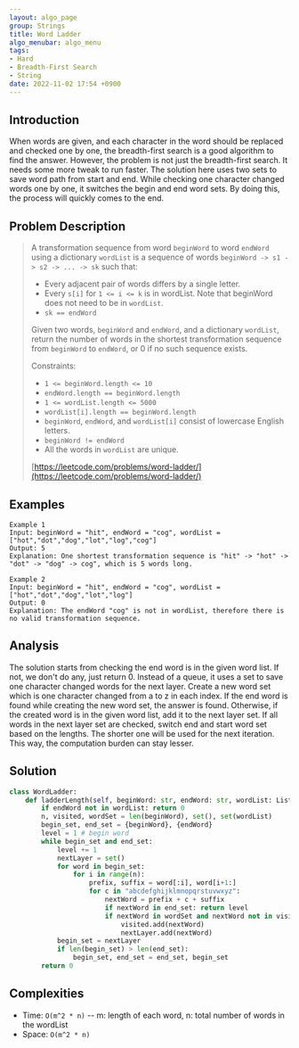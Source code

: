 ```yaml
---
layout: algo_page
group: Strings
title: Word Ladder
algo_menubar: algo_menu
tags:
- Hard
- Breadth-First Search
- String
date: 2022-11-02 17:54 +0900
---
```

## Introduction
When words are given, and each character in the word should be replaced and checked one by one,
the breadth-first search is a good algorithm to find the answer.
However, the problem is not just the breadth-first search.
It needs some more tweak to run faster.
The solution here uses two sets to save word path from start and end.
While checking one character changed words one by one, it switches the begin and end word sets.
By doing this, the process will quickly comes to the end.

## Problem Description
> A transformation sequence from word `beginWord` to word `endWord` using a dictionary `wordList` is a sequence of
> words `beginWord -> s1 -> s2 -> ... -> sk` such that:
> - Every adjacent pair of words differs by a single letter.
> - Every `s[i]` for `1 <= i <= k` is in wordList. Note that beginWord does not need to be in `wordList`.
> - `sk == endWord`
>
> Given two words, `beginWord` and `endWord`, and a dictionary `wordList`, return the number of words in the shortest
> transformation sequence from `beginWord` to `endWord`, or 0 if no such sequence exists.
>
> Constraints:
> - `1 <= beginWord.length <= 10`
> - `endWord.length == beginWord.length`
> - `1 <= wordList.length <= 5000`
> - `wordList[i].length == beginWord.length`
> - `beginWord`, `endWord`, and `wordList[i]` consist of lowercase English letters.
> - `beginWord != endWord`
> - All the words in `wordList` are unique.
>
> [https://leetcode.com/problems/word-ladder/](https://leetcode.com/problems/word-ladder/)

## Examples
```
Example 1
Input: beginWord = "hit", endWord = "cog", wordList = ["hot","dot","dog","lot","log","cog"]
Output: 5
Explanation: One shortest transformation sequence is "hit" -> "hot" -> "dot" -> "dog" -> cog", which is 5 words long.
```

```
Example 2
Input: beginWord = "hit", endWord = "cog", wordList = ["hot","dot","dog","lot","log"]
Output: 0
Explanation: The endWord "cog" is not in wordList, therefore there is no valid transformation sequence.
```

## Analysis
The solution starts from checking the end word is in the given word list.
If not, we don't do any, just return 0.
Instead of a queue, it uses a set to save one character changed words for the next layer.
Create a new word set which is one character changed from a to z in each index.
If the end word is found while creating the new word set, the answer is found.
Otherwise, if the created word is in the given word list, add it to the next layer set.
If all words in the next layer set are checked, switch end and start word set based on the lengths.
The shorter one will be used for the next iteration.
This way, the computation burden can stay lesser.

## Solution
```python
class WordLadder:
    def ladderLength(self, beginWord: str, endWord: str, wordList: List[str]) -> int:
        if endWord not in wordList: return 0
        n, visited, wordSet = len(beginWord), set(), set(wordList)
        begin_set, end_set = {beginWord}, {endWord}
        level = 1 # begin word
        while begin_set and end_set:
            level += 1
            nextLayer = set()
            for word in begin_set:
                for i in range(n):
                    prefix, suffix = word[:i], word[i+1:]
                    for c in "abcdefghijklmnopqrstuvwxyz":
                        nextWord = prefix + c + suffix
                        if nextWord in end_set: return level
                        if nextWord in wordSet and nextWord not in visited:
                            visited.add(nextWord)
                            nextLayer.add(nextWord)
            begin_set = nextLayer
            if len(begin_set) > len(end_set):
                begin_set, end_set = end_set, begin_set
        return 0
```

## Complexities
- Time: `O(m^2 * n)` -- m: length of each word, n: total number of words in the wordList
- Space: `O(m^2 * n)`
